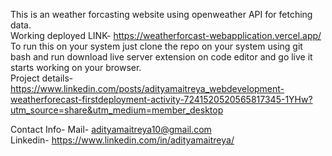 This is an weather forcasting website using openweather API for fetching data.	                                                             
Working deployed LINK- https://weatherforcast-webapplication.vercel.app/                                                                                                         
To run this on your system just clone the repo on your system using git bash and run download live server extension on code editor and go live it starts working on your browser.                                                                                                                                                                         
Project details- https://www.linkedin.com/posts/adityamaitreya_webdevelopment-weatherforecast-firstdeployment-activity-7241520520565817345-1YHw?utm_source=share&utm_medium=member_desktop
                                                                                                                                                                                     



Contact Info-                                                                                                                                                               Mail- adityamaitreya10@gmail.com                                                                                                                                                 
Linkedin- https://www.linkedin.com/in/adityamaitreya/                                                                    
   
